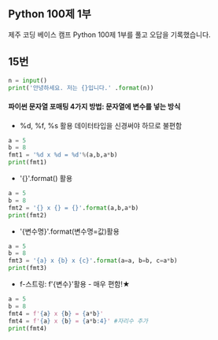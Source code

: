## Python 100제 1부

제주 코딩 베이스 캠프 Python 100제 1부를 풀고 오답을 기록했습니다.  

## 15번
```python
n = input()
print('안녕하세요. 저는 {}입니다.' .format(n))
```
#### 파이썬 문자열 포매팅 4가지 방법: 문자열에 변수를 넣는 방식  
  * %d, %f, %s 활용
  데이터타입을 신경써야 하므로 불편함
  ```python
  a = 5
  b = 8
  fmt1 = '%d x %d = %d'%(a,b,a*b)
  print(fmt1)
  ```
  * '{}'.format() 활용
  ```python
  a = 5
  b = 8
  fmt2 = '{} x {} = {}'.format(a,b,a*b)
  print(fmt2)
  ```
  
  * '{변수명}'.format(변수명=값)활용
  ```python
  a = 5
  b = 8
  fmt3 = '{a} x {b} x {c}'.format(a=a, b=b, c=a*b)
  print(fmt3)
  ```

* f-스트링: f'{변수}'활용 - 매우 편함!★
```python
a = 5
b = 8
fmt4 = f'{a} x {b} = {a*b}'
fmt4 = f'{a} x {b} = {a*b:4}' #자리수 추가
print(fmt4)
```
